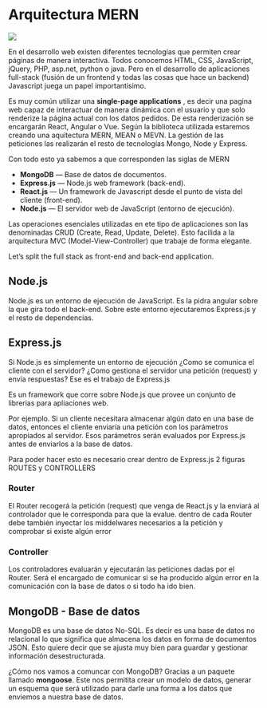 # Arquitectura MERN

<img src="https://miro.medium.com/max/4800/1*u8xh3we2xdp9piDGFpaHSg.png">

En el desarrollo web existen diferentes tecnologías que permiten crear páginas de manera interactiva. Todos conocemos HTML, CSS, JavaScript, jQuery, PHP, asp.net, python o java. Pero en el desarrollo de aplicaciones full-stack (fusión de un frontend y todas las cosas que hace un backend) Javascript juega un papel importantisimo.

Es muy común utilizar una **single-page applications** , es decir una pagina web capaz de interactuar de manera dinámica con el usuario y que solo renderize la página actual con los datos pedidos. De esta renderización se encargarán React, Angular o Vue. Según la biblioteca utilizada estaremos creando una aquitectura MERN, MEAN o MEVN. La gestión de las peticiones las realizarán el resto de tecnologías Mongo, Node y Express.

Con todo esto ya sabemos a que corresponden las siglas de MERN

* **MongoDB** — Base de datos de documentos.
* **Express.js** — Node.js web framework (back-end).
* **React.js** — Un framework de Javascript desde el punto de vista del cliente (front-end).
* **Node.js** — El servidor web de JavaScript (entorno de ejecución).

Las operaciones esenciales utilizadas en ete tipo de aplicaciones son las denominadas CRUD (Create, Read, Update, Delete). Esto facilida a la arquitectura MVC (Model-View-Controller) que trabaje de forma elegante.

Let’s split the full stack as front-end and back-end application.

## Node.js

Node.js es un entorno de ejecución de JavaScript. Es la pidra angular sobre la que gira todo el back-end. Sobre este entorno ejecutaremos Express.js y el resto de dependencias.

## Express.js

Si Node.js es simplemente un entorno de ejecución ¿Como se comunica el cliente con el servidor? ¿Como gestiona el servidor una petición (request) y envía respuestas? Ese es el trabajo de Express.js

Es un framework que corre sobre Node.js que provee un conjunto de librerias para apliaciones web.

Por ejemplo. Si un cliente necesitara almacenar algún dato en una base de datos, entonces el cliente enviaría una petición con los parámetros apropiados al servidor. Esos parámetros serán evaluados por Express.js antes de enviarlos a la base de datos.

Para poder hacer esto es necesario crear dentro de Express.js 2 figuras ROUTES y CONTROLLERS

### Router

El Router recogerá la petición (request) que venga de React.js y la enviará al controlador que le corresponda para que la evalue. dentro de cada Router debe también inyectar los middelwares necesarios a la petición y comprobar si existe algún error

### Controller

Los controladores evaluarán y ejecutarán las peticiones dadas por el Router. Será el encargado de comunicar si se ha producido algún error en la comunicación con la base de datos o si todo ha ido bien.

## MongoDB - Base de datos

MongoDB es una base de datos No-SQL. Es decir es una base de datos no relacional lo que significa que almacena los datos en forma de documentos JSON. Esto quiere decir que se ajusta muy bien para guardar y gestionar información desestructurada.

¿Cómo nos vamos a comuncar con MongoDB? Gracias a un paquete llamado **mongoose**. Este nos permitita crear un modelo de datos, generar un esquema que será utilizado para darle una forma a los datos que enviemos a nuestra base de datos.
